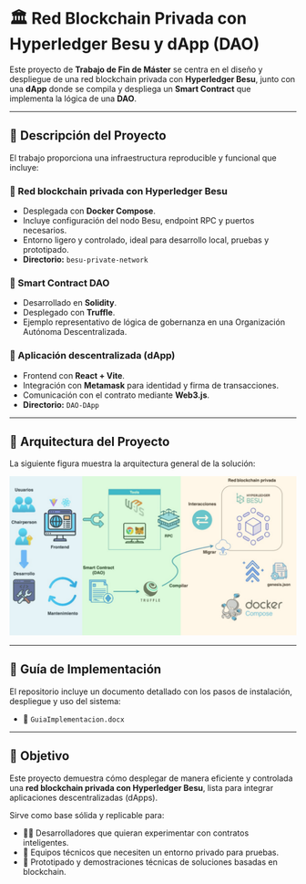 # 🏛️ Red Blockchain Privada con Hyperledger Besu y dApp (DAO)

Este proyecto de **Trabajo de Fin de Máster** se centra en el diseño y despliegue de una red blockchain privada con **Hyperledger Besu**, junto con una **dApp** donde se compila y despliega un **Smart Contract** que implementa la lógica de una **DAO**.

---

## 📌 Descripción del Proyecto

El trabajo proporciona una infraestructura reproducible y funcional que incluye:

### 🔹 Red blockchain privada con Hyperledger Besu
- Desplegada con **Docker Compose**.  
- Incluye configuración del nodo Besu, endpoint RPC y puertos necesarios.  
- Entorno ligero y controlado, ideal para desarrollo local, pruebas y prototipado.  
- **Directorio:** `besu-private-network`

### 🔹 Smart Contract DAO
- Desarrollado en **Solidity**.  
- Desplegado con **Truffle**.  
- Ejemplo representativo de lógica de gobernanza en una Organización Autónoma Descentralizada.  

### 🔹 Aplicación descentralizada (dApp)
- Frontend con **React + Vite**.  
- Integración con **Metamask** para identidad y firma de transacciones.  
- Comunicación con el contrato mediante **Web3.js**.  
- **Directorio:** `DAO-DApp`

---

## 🧩 Arquitectura del Proyecto

La siguiente figura muestra la arquitectura general de la solución:

![Arquitectura del Proyecto](ArqDAO.png)

---

## 📖 Guía de Implementación

El repositorio incluye un documento detallado con los pasos de instalación, despliegue y uso del sistema:  

- 📄 `GuiaImplementacion.docx`

---

## 🎯 Objetivo

Este proyecto demuestra cómo desplegar de manera eficiente y controlada una **red blockchain privada con Hyperledger Besu**, lista para integrar aplicaciones descentralizadas (dApps).  

Sirve como base sólida y replicable para:

- 👨‍💻 Desarrolladores que quieran experimentar con contratos inteligentes.  
- 🧪 Equipos técnicos que necesiten un entorno privado para pruebas.  
- 🚀 Prototipado y demostraciones técnicas de soluciones basadas en blockchain.
